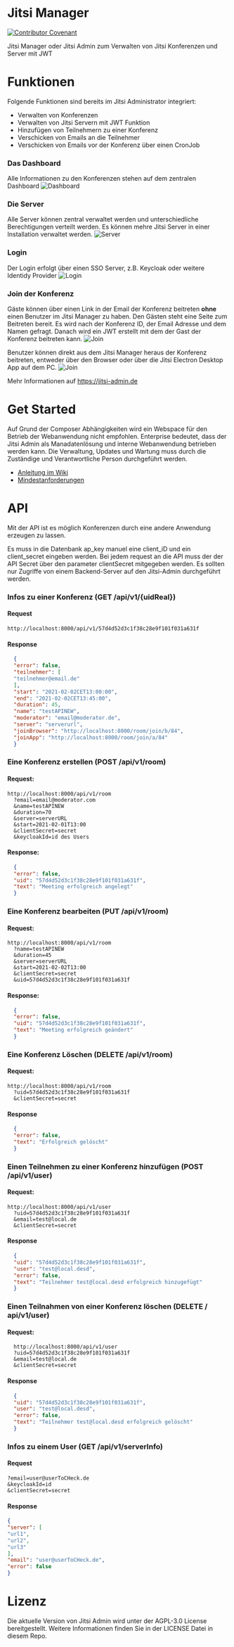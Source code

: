 # Jitsi Manager


[![Contributor Covenant](https://img.shields.io/badge/Contributor%20Covenant-v2.0%20adopted-ff69b4.svg)](code_of_conduct.md)

Jitsi Manager oder Jitsi Admin zum Verwalten von Jitsi Konferenzen und Server mit JWT


# Funktionen
Folgende Funktionen sind bereits im Jitsi Administrator integriert:
* Verwalten von Konferenzen
* Verwalten von Jitsi Servern mit JWT Funktion
* Hinzufügen von Teilnehmern zu einer Konferenz
* Verschicken von Emails an die Teilnehmer
* Verschicken von Emails vor der Konferenz über einen CronJob

### Das Dashboard
Alle Informationen zu den Konferenzen stehen auf dem zentralen Dashboard
![Dashboard](docs/images/dashboard-heading.jpg)


### Die Server
Alle Server können zentral verwaltet werden und unterschiedliche Berechtigungen verteilt werden.
Es können mehre Jitsi Server in einer Installation verwaltet werden.
![Server](docs/images/server.jpg)

### Login
Der Login erfolgt über einen SSO Server, z.B. Keycloak oder weitere Identidy Provider
![Login](docs/images/login.jpg)

### Join der Konferenz
Gäste können über einen Link in der Email der Konferenz beitreten __ohne__ einen Benutzer im Jitsi Manager zu haben.
Den Gästen steht eine Seite zum Beitreten bereit. Es wird nach der Konferenz ID, der Email Adresse und dem Namen gefragt.
Danach wird ein JWT erstellt mit dem der Gast der Konferenz beitreten kann.
![Join](docs/images/join.jpg)

Benutzer können direkt aus dem Jitsi Manager heraus der Konferenz beitreten, entweder über den Browser oder über die Jitsi Electron Desktop App auf dem PC.
![Join](docs/images/joint-internal.jpg)

Mehr Informationen auf https://jitsi-admin.de
# Get Started
Auf Grund der Composer Abhängigkeiten wird ein Webspace für den Betrieb der Webanwendung nicht empfohlen. Enterprise bedeutet, dass der Jitsi Admin als Manadatenlösung und interne Webanwendung betrieben werden kann. Die Verwaltung, Updates und Wartung muss durch die Zuständige und Verantwortliche Person durchgeführt werden.



* [Anleitung im Wiki](https://github.com/H2-invent/jitsi-admin/wiki/Get-Started)
* [Mindestanforderungen](https://github.com/H2-invent/jitsi-admin/wiki/Mindestanforderungen-an-den-Server)

# API
Mit der API ist es möglich Konferenzen durch eine andere Anwendung erzeugen zu lassen.

Es muss in die Datenbank ap_key manuel eine client_iD und ein client_secret eingeben werden.
Bei jedem request an die API muss der der API Secret über den parameter clientSecret mitgegeben werden.
Es sollten nur Zugriffe von einem Backend-Server auf den Jitsi-Admin durchgeführt werden.


### Infos zu einer Konferenz (GET /api/v1/{uidReal})
  
  #### Request
```  
http://localhost:8000/api/v1/57d4d52d3c1f38c28e9f101f031a631f
```  
  #### Response
```json  
  {
  "error": false,
  "teilnehmer": [
  "teilnehmer@email.de"
  ],
  "start": "2021-02-02CET13:00:00",
  "end": "2021-02-02CET13:45:00",
  "duration": 45,
  "name": "testAPINEW",
  "moderator": "email@moderator.de",
  "server": "serverurl",
  "joinBrowser": "http://localhost:8000/room/join/b/84",
  "joinApp": "http://localhost:8000/room/join/a/84"
  }
```   
### Eine Konferenz erstellen (POST /api/v1/room)
  
  #### Request:
```  
http://localhost:8000/api/v1/room
  ?email=email@moderator.com
  &name=testAPINEW
  &duration=70
  &server=serverURL
  &start=2021-02-01T13:00
  &clientSecret=secret
  &keycloakId=id des Users
```  
  #### Response:
```json  
  {
  "error": false,
  "uid": "57d4d52d3c1f38c28e9f101f031a631f",
  "text": "Meeting erfolgreich angelegt"
  }
```  
### Eine Konferenz bearbeiten (PUT /api/v1/room)
  #### Request:
```  
http://localhost:8000/api/v1/room
  ?name=testAPINEW
  &duration=45
  &server=serverURL
  &start=2021-02-02T13:00
  &clientSecret=secret
  &uid=57d4d52d3c1f38c28e9f101f031a631f
```  
  #### Response:
```json  
  {
  "error": false,
  "uid": "57d4d52d3c1f38c28e9f101f031a631f",
  "text": "Meeting erfolgreich geändert"
  }
```
### Eine Konferenz Löschen (DELETE /api/v1/room)
  #### Request:
```  
http://localhost:8000/api/v1/room
  ?uid=57d4d52d3c1f38c28e9f101f031a631f
  &clientSecret=secret
```  
  #### Response
```json  
  {
  "error": false,
  "text": "Erfolgreich gelöscht"
  }
```
### Einen Teilnehmen zu einer Konferenz hinzufügen (POST /api/v1/user)
  #### Request:
```  
http://localhost:8000/api/v1/user
  ?uid=57d4d52d3c1f38c28e9f101f031a631f
  &email=test@local.de
  &clientSecret=secret
```  
  #### Response
```json  
  {
  "uid": "57d4d52d3c1f38c28e9f101f031a631f",
  "user": "test@local.desd",
  "error": false,
  "text": "Teilnehmer test@local.desd erfolgreich hinzugefügt"
  }
```
### Einen Teilnahmen von einer Konferenz löschen (DELETE / api/v1/user)
  #### Request:
```
  http://localhost:8000/api/v1/user
  ?uid=57d4d52d3c1f38c28e9f101f031a631f
  &email=test@local.de
  &clientSecret=secret
```  
  #### Response
```json  
  {
  "uid": "57d4d52d3c1f38c28e9f101f031a631f",
  "user": "test@local.desd",
  "error": false,
  "text": "Teilnehmer test@local.desd erfolgreich gelöscht"
  }
```
### Infos zu einem User (GET /api/v1/serverInfo)
#### Request
```http://localhost:8000/api/v1/serverInfo
?email=user@userToCHeck.de
&keycloakId=id
&clientSecret=secret
```
#### Response
```json
{
"server": [
"url1",
"url2",
"url3"
],
"email": "user@userToCHeck.de",
"error": false
}
```
# Lizenz
Die aktuelle Version von Jitsi Admin wird unter der AGPL-3.0 License bereitgestellt. Weitere Informationen finden Sie in der LICENSE Datei in diesem Repo.

